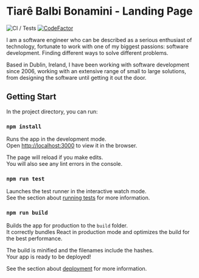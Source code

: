 # Tiarê Balbi Bonamini - Landing Page

![CI / Tests](https://github.com/tiarebalbi/tiarebalbi-website/workflows/CI%20/%20Tests/badge.svg)
[![CodeFactor](https://www.codefactor.io/repository/github/tiarebalbi/tiarebalbi-website/badge)](https://www.codefactor.io/repository/github/tiarebalbi/tiarebalbi-website)

I am a software engineer who can be described as a serious enthusiast of technology, fortunate to work with one of my biggest passions: software development. Finding different ways to solve different problems.

Based in Dublin, Ireland, I have been working with software development since 2006, working with an extensive range of small to large solutions, from designing the software until getting it out the door.

## Getting Start

In the project directory, you can run:

### `npm install`

Runs the app in the development mode.<br>
Open [http://localhost:3000](http://localhost:3000) to view it in the browser.

The page will reload if you make edits.<br>
You will also see any lint errors in the console.

### `npm run test`

Launches the test runner in the interactive watch mode.<br>
See the section about [running tests](https://facebook.github.io/create-react-app/docs/running-tests) for more information.

### `npm run build`

Builds the app for production to the `build` folder.<br>
It correctly bundles React in production mode and optimizes the build for the best performance.

The build is minified and the filenames include the hashes.<br>
Your app is ready to be deployed!

See the section about [deployment](https://facebook.github.io/create-react-app/docs/deployment) for more information.
